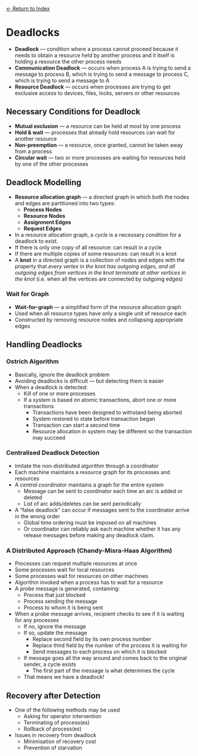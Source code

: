 [← Return to Index](https://github.com/cjmlgrto/fit3143-notes/)

# Deadlocks
* **Deadlock** — condition where a process cannot proceed because it needs to obtain a resource held by another process and it itself is holding a resource the other process needs
* **Communication Deadlock** — occurs when process A is trying to send a message to process B, which is trying to send a message to process C, which is trying to send a message to A
* **Resource Deadlock** — occurs when processes are trying to get exclusive access to devices, files, locks, servers or other resources

## Necessary Conditions for Deadlock
* **Mutual exclusion** — a resource can be held at most by one process
* **Hold & wait** — processes that already hold resources can wait for another resource
* **Non-preemption** — a resource, once granted, cannot be taken away from a process
* **Circular wait** — two or more processes are waiting for resources held by one of the other processes

## Deadlock Modelling
* **Resource allocation graph** — a directed graph in which both the nodes and edges are partitioned into two types:
	* **Process Nodes**
	* **Resource Nodes**
	* **Assignment Edges**
	* **Request Edges**
* In a resource allocation graph, a _cycle_ is a necessary condition for a deadlock to exist.
* If there is only one copy of all resource: can result in a cycle
* If there are multiple copies of some resources: can result in a knot
* A **knot** in a directed graph is a collection of nodes and edges with the property that _every vertex in the knot has outgoing edges, and all outgoing edges from vertices in the knot terminate at other vertices in the knot_ (i.e. when all the vertices are connected by outgoing edges)

### Wait for Graph
* **Wait-for-graph** — a simplified form of the resource allocation graph
* Used when all resource types have only a single unit of resource each
* Constructed by removing resource nodes and collapsing appropriate edges

## Handling Deadlocks
### Ostrich Algorithm
* Basically, ignore the deadlock problem
* Avoiding deadlocks is difficult — but detecting them is easier
* When a deadlock is detected:
	* Kill of one or more processes
	* If a system is based on atomic transactions, abort one or more transactions
		* Transactions have been designed to withstand being aborted
		* System restored to state before transaction began
		* Transaction can start a second time
		* Resource allocation in system may be different so the transaction may succeed

### Centralised Deadlock Detection
* Imitate the non-distributed algorithm through a coordinator
* Each machine maintains a resource graph for its processes and resources
* A _central coordinator_ maintains a graph for the entire system
	* Message can be sent to coordinator each time an arc is added or deleted
	* List of arc adds/deletes can be sent periodically
* A “false deadlock” can occur if messages sent to the coordinator arrive in the wrong order
	* Global time ordering must be imposed on all machines
	* Or coordinator can reliably ask each machine whether it has any release messages before making any deadlock claim.

### A Distributed Approach (Chandy-Misra-Haas Algorithm)
* Processes can request multiple resources at once
* Some processes wait for local resources
* Some processes wait for resources on other machines
* Algorithm invoked when a process has to wait for a resource
* A _probe_ message is generated, containing:
	* Process that just blocked
	* Process sending the message
	* Process to whom it is being sent
* When a probe message arrives, recipient checks to see if it is waiting for any processes
	* If no, ignore the message
	* If so, update the message
		* Replace second field by its own process number
		* Replace third field by the number of the process it is waiting for
		* Send messages to each process on which it is blocked
	* If message goes all the way around and comes back to the original sender, a cycle exists
		* The first part of the message is what determines the cycle
	* That means we have a deadlock!

## Recovery after Detection
* One of the following methods may be used
	* Asking for operator intervention
	* Terminating of process(es)
	* Rollback of process(es)
* Issues in recovery from deadlock
	* Minimisation of recovery cost
	* Prevention of starvation
